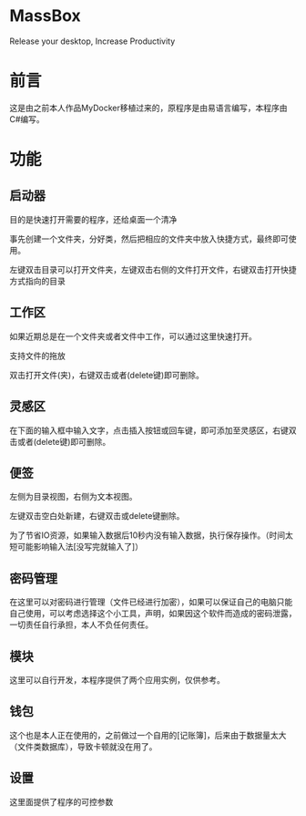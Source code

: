# MassBox

Release your desktop, Increase Productivity

# 前言

这是由之前本人作品MyDocker移植过来的，原程序是由易语言编写，本程序由C#编写。

# 功能

## 启动器

目的是快速打开需要的程序，还给桌面一个清净

事先创建一个文件夹，分好类，然后把相应的文件夹中放入快捷方式，最终即可使用。

左键双击目录可以打开文件夹，左键双击右侧的文件打开文件，右键双击打开快捷方式指向的目录



## 工作区

如果近期总是在一个文件夹或者文件中工作，可以通过这里快速打开。

支持文件的拖放

双击打开文件(夹)，右键双击或者(delete键)即可删除。

## 灵感区

在下面的输入框中输入文字，点击插入按钮或回车键，即可添加至灵感区，右键双击或者(delete键)即可删除。

## 便签

左侧为目录视图，右侧为文本视图。

左键双击空白处新建，右键双击或delete键删除。

为了节省IO资源，如果输入数据后10秒内没有输入数据，执行保存操作。（时间太短可能影响输入法[没写完就输入了]）


## 密码管理

在这里可以对密码进行管理（文件已经进行加密），如果可以保证自己的电脑只能自己使用，可以考虑选择这个小工具，声明，如果因这个软件而造成的密码泄露，一切责任自行承担，本人不负任何责任。


## 模块

这里可以自行开发，本程序提供了两个应用实例，仅供参考。


## 钱包

这个也是本人正在使用的，之前做过一个自用的[记账簿]，后来由于数据量太大（文件类数据库），导致卡顿就没在用了。


## 设置

这里面提供了程序的可控参数

